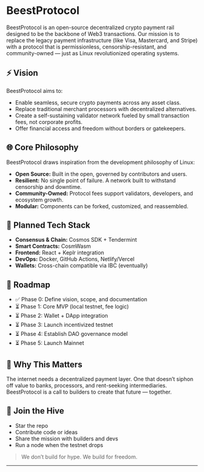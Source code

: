 # BeestProtocol

BeestProtocol is an open-source decentralized crypto payment rail designed to be the backbone of Web3 transactions. Our mission is to replace the legacy payment infrastructure (like Visa, Mastercard, and Stripe) with a protocol that is permissionless, censorship-resistant, and community-owned — just as Linux revolutionized operating systems.

## ⚡ Vision

BeestProtocol aims to:

- Enable seamless, secure crypto payments across any asset class.
- Replace traditional merchant processors with decentralized alternatives.
- Create a self-sustaining validator network fueled by small transaction fees, not corporate profits.
- Offer financial access and freedom without borders or gatekeepers.

## 🌐 Core Philosophy

BeestProtocol draws inspiration from the development philosophy of Linux:

- **Open Source:** Built in the open, governed by contributors and users.
- **Resilient:** No single point of failure. A network built to withstand censorship and downtime.
- **Community-Owned:** Protocol fees support validators, developers, and ecosystem growth.
- **Modular:** Components can be forked, customized, and reassembled.

## 🧱 Planned Tech Stack

- **Consensus & Chain:** Cosmos SDK + Tendermint
- **Smart Contracts:** CosmWasm
- **Frontend:** React + Keplr integration
- **DevOps:** Docker, GitHub Actions, Netlify/Vercel
- **Wallets:** Cross-chain compatible via IBC (eventually)

## 🚀 Roadmap

- ✅ Phase 0: Define vision, scope, and documentation
- ⏳ Phase 1: Core MVP (local testnet, fee logic)
- ⏳ Phase 2: Wallet + DApp integration
- ⏳ Phase 3: Launch incentivized testnet
- ⏳ Phase 4: Establish DAO governance model
- ⏳ Phase 5: Launch Mainnet

## 🙌 Why This Matters

The internet needs a decentralized payment layer. One that doesn’t siphon off value to banks, processors, and rent-seeking intermediaries. BeestProtocol is a call to builders to create that future — together.

## 🐝 Join the Hive

- Star the repo
- Contribute code or ideas
- Share the mission with builders and devs
- Run a node when the testnet drops

> We don’t build for hype. We build for freedom.

---

